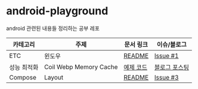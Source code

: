 # android-playground
android 관련된 내용들 정리하는 공부 레포

| 카테고리 | 주제 | 문서 링크 | 이슈/블로그 |
|---------|------|-----------|------------|
| ETC | 윈도우 | [README](https://github.com/lee-ji-hoon/android-playground/tree/main/feature/window/src/main/java/com/sample/feature/window) | [Issue #1](https://github.com/lee-ji-hoon/android-playground/issues/1) |
| 성능 최적화 | Coil Webp Memory Cache | [예제 코드](https://github.com/lee-ji-hoon/android-deep-dive/tree/main/feature/coil/src/main/java/com/sample/feature/coil) | [블로그 포스팅](https://medium.com/@dlwlgns1240/coil-webp-gif-memory-cache-a6fa8c336f21) |
| Compose | Layout | [README](https://github.com/lee-ji-hoon/android-playground/tree/main/feature/compose-layout/src/main/java/com/sample/feature/compose_layout) | [Issue #3](https://github.com/lee-ji-hoon/android-playground/issues/3) |

